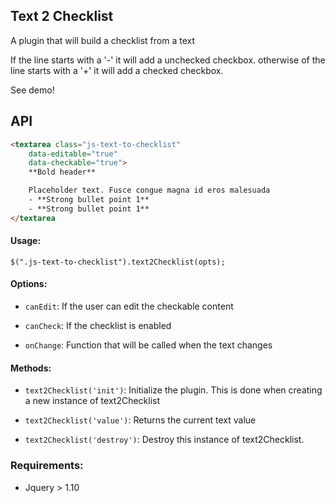 ## Text 2 Checklist

A plugin that will build a checklist from a text

If the line starts with a '-' it will add a unchecked checkbox. otherwise of the line starts with a '+' it will add a checked checkbox.

See demo!

## API

```html
<textarea class="js-text-to-checklist"
	data-editable="true"
	data-checkable="true">
	**Bold header**

	Placeholder text. Fusce congue magna id eros malesuada
	- **Strong bullet point 1**
	- **Strong bullet point 1**
</textarea
```

#### Usage:

`$(".js-text-to-checklist").text2Checklist(opts);`

#### Options:

* `canEdit`: If the user can edit the checkable content

* `canCheck`: If the checklist is enabled

* `onChange`: Function that will be called when the text changes


#### Methods:

* `text2Checklist('init')`: Initialize the plugin. This is done when creating a new instance of text2Checklist

* `text2Checklist('value')`: Returns the current text value

* `text2Checklist('destroy')`: Destroy this instance of text2Checklist.

### Requirements:

* Jquery > 1.10

